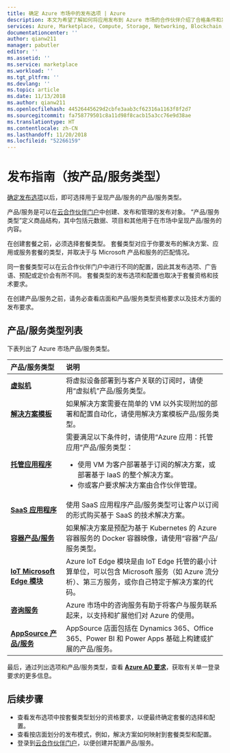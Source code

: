 ```yaml
---
title: 确定 Azure 市场中的发布选项 | Azure
description: 本文为希望了解如何将应用发布到 Azure 市场的合作伙伴介绍了合格条件和发布要求。
services: Azure, Marketplace, Compute, Storage, Networking, Blockchain, Security
documentationcenter: ''
author: qianw211
manager: pabutler
editor: ''
ms.assetid: ''
ms.service: marketplace
ms.workload: ''
ms.tgt_pltfrm: ''
ms.devlang: ''
ms.topic: article
ms.date: 11/13/2018
ms.author: qianw211
ms.openlocfilehash: 44526445629d2cbfe3aab3cf62316a1163f8f2d7
ms.sourcegitcommit: fa758779501c8a11d98f8cacb15a3cc76e9d38ae
ms.translationtype: HT
ms.contentlocale: zh-CN
ms.lasthandoff: 11/20/2018
ms.locfileid: "52266159"
---
```

# <a name="publishing-guide-by-offer-type"></a>发布指南（按产品/服务类型）

[确定发布选项](https://docs.microsoft.com/azure/marketplace/determine-your-listing-type)以后，即可选择用于呈现产品/服务的产品/服务类型。 

产品/服务是可以在[云合作伙伴门户](https://cloudpartner.azure.com)中创建、发布和管理的发布对象。 “产品/服务类型”定义商品结构，其中包括元数据、项目和其他用于在市场中呈现产品/服务的内容。

在创建套餐之前，必须选择套餐类型。 套餐类型对应于你要发布的解决方案、应用或服务套餐的类型，并取决于与 Microsoft 产品和服务的匹配情况。 

同一套餐类型可以在云合作伙伴门户中进行不同的配置，因此其发布选项、广告语、预配或定价会有所不同。 套餐类型的发布选项和配置也取决于套餐资格和技术要求。 

在创建产品/服务之前，请务必查看店面和产品/服务类型资格要求以及技术方面的发布要求。

## <a name="list-of-offer-types"></a>产品/服务类型列表

下表列出了 Azure 市场产品/服务类型。

| **产品/服务类型**    | **说明**  |
| :------------------- | :-------------------|
| [**虚拟机**](https://docs.microsoft.com/azure/marketplace/marketplace-virtual-machines) | 将虚拟设备部署到与客户关联的订阅时，请使用“虚拟机”产品/服务类型。 |
| [**解决方案模板**](https://docs.microsoft.com/azure/marketplace/marketplace-solution-templates) | 如果解决方案需要在简单的 VM 以外实现附加的部署和配置自动化，请使用解决方案模板产品/服务类型。 |
| [**托管应用程序**](https://docs.microsoft.com/azure/marketplace/marketplace-managed-apps) | 需要满足以下条件时，请使用“Azure 应用：托管应用”产品/服务类型： <br> <ul> <li> 使用 VM 为客户部署基于订阅的解决方案，或部署基于 IaaS 的整个解决方案。 </li> <li>你或客户要求解决方案由合作伙伴管理。 </li> <ul> |
| [**SaaS 应用程序**](https://docs.microsoft.com/azure/marketplace/marketplace-saas-applications-technical-publishing-guide) | 使用 SaaS 应用程序产品/服务类型可让客户以订阅的形式购买基于 SaaS 的技术解决方案。 |
| [**容器产品/服务**](https://docs.microsoft.com/azure/marketplace/marketplace-containers) | 如果解决方案是预配为基于 Kubernetes 的 Azure 容器服务的 Docker 容器映像，请使用“容器”产品/服务类型。 |
| [**IoT Microsoft Edge 模块**](https://docs.microsoft.com/azure/marketplace/iot-edge-module) | Azure IoT Edge 模块是由 IoT Edge 托管的最小计算单位，可以包含 Microsoft 服务（如 Azure 流分析）、第三方服务，或你自己特定于解决方案的代码。 |
| [**咨询服务**](https://docs.microsoft.com/azure/marketplace/consulting-services) | Azure 市场中的咨询服务有助于将客户与服务联系起来，以支持和扩展他们对 Azure 的使用。 |
| [**AppSource 产品/服务**](https://docs.microsoft.com/azure/marketplace/appsource-offer-publishing-guide) | AppSource 店面包括在 Dynamics 365、Office 365、Power BI 和 Power Apps 基础上构建或扩展的产品/服务。 |

最后，通过列出选项和产品/服务类型，查看 [**Azure AD 要求**](https://docs.microsoft.com/azure/marketplace/enable-appsource-marketplace-using-azure-ad)，获取有关单一登录要求的更多信息。

## <a name="next-steps"></a>后续步骤

*   查看发布选项中按套餐类型划分的资格要求，以便最终确定套餐的选择和配置。
*   查看按店面划分的发布模式，例如，解决方案如何映射到套餐类型和配置。
*   登录到[云合作伙伴门户](https://cloudpartner.azure.com)，以便创建并配置产品/服务。
